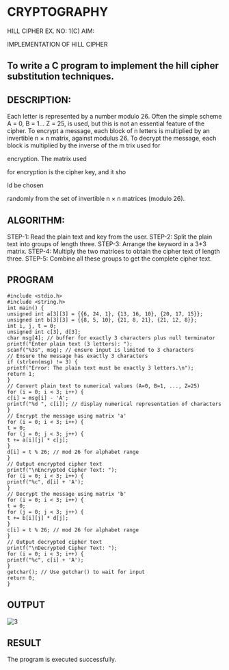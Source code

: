 # CRYPTOGRAPHY
HILL CIPHER
EX. NO: 1(C) AIM:
 

IMPLEMENTATION OF HILL CIPHER
 
## To write a C program to implement the hill cipher substitution techniques.

## DESCRIPTION:

Each letter is represented by a number modulo 26. Often the simple scheme A = 0, B
= 1... Z = 25, is used, but this is not an essential feature of the cipher. To encrypt a message, each block of n letters is  multiplied by an invertible n × n matrix, against modulus 26. To
decrypt the message, each block is multiplied by the inverse of the m trix used for
 
encryption. The matrix used
 
for encryption is the cipher key, and it sho
 
ld be chosen
 
randomly from the set of invertible n × n matrices (modulo 26).


## ALGORITHM:

STEP-1: Read the plain text and key from the user. STEP-2: Split the plain text into groups of length three. STEP-3: Arrange the keyword in a 3*3 matrix.
STEP-4: Multiply the two matrices to obtain the cipher text of length three.
STEP-5: Combine all these groups to get the complete cipher text.

## PROGRAM 
```
#include <stdio.h>
#include <string.h>
int main() {
unsigned int a[3][3] = {{6, 24, 1}, {13, 16, 10}, {20, 17, 15}};
unsigned int b[3][3] = {{8, 5, 10}, {21, 8, 21}, {21, 12, 8}};
int i, j, t = 0;
unsigned int c[3], d[3];
char msg[4]; // buffer for exactly 3 characters plus null terminator
printf("Enter plain text (3 letters): ");
scanf("%3s", msg); // ensure input is limited to 3 characters
// Ensure the message has exactly 3 characters
if (strlen(msg) != 3) {
printf("Error: The plain text must be exactly 3 letters.\n");
return 1;
}
// Convert plain text to numerical values (A=0, B=1, ..., Z=25)
for (i = 0; i < 3; i++) {
c[i] = msg[i] - 'A';
printf("%d ", c[i]); // display numerical representation of characters
}
// Encrypt the message using matrix 'a'
for (i = 0; i < 3; i++) {
t = 0;
for (j = 0; j < 3; j++) {
t += a[i][j] * c[j];
}
d[i] = t % 26; // mod 26 for alphabet range
}
// Output encrypted cipher text
printf("\nEncrypted Cipher Text: ");
for (i = 0; i < 3; i++) {
printf("%c", d[i] + 'A');
}
// Decrypt the message using matrix 'b'
for (i = 0; i < 3; i++) {
t = 0;
for (j = 0; j < 3; j++) {
t += b[i][j] * d[j];
}
c[i] = t % 26; // mod 26 for alphabet range
}
// Output decrypted cipher text
printf("\nDecrypted Cipher Text: ");
for (i = 0; i < 3; i++) {
printf("%c", c[i] + 'A');
}
getchar(); // Use getchar() to wait for input
return 0;
}
```

## OUTPUT

![3](https://github.com/user-attachments/assets/7358747f-9692-404b-85ea-f7e614cc58ee)



## RESULT
The program is executed successfully.
